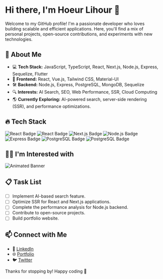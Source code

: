 # Hi there, I'm Hoeur Lihour 👋

Welcome to my GitHub profile! I'm a passionate developer who loves building scalable and efficient applications. Here, you'll find a mix of personal projects, open-source contributions, and experiments with new technologies.

## 🚀 About Me
- 💻 **Tech Stack:** JavaScript, TypeScript, React, Next.js, Node.js, Express, Sequelize, Flutter
- 🎨 **Frontend:** React, Vue.js, Tailwind CSS, Material-UI
- 🛠 **Backend:** Node.js, Express, PostgreSQL, MongoDB, Sequelize
- 🔍 **Interests:** AI Search, SEO, Web Performance, SSR, Cloud Computing
- 🌎 **Currently Exploring:** AI-powered search, server-side rendering (SSR), and performance optimizations.

## 🔥 Tech Stack
![React Badge](https://img.shields.io/badge/-React-61DAFB?logo=react&logoColor=white)
![React Badge](https://img.shields.io/badge/-VuewJs-61DAFB?logo=vuejs&logoColor=white)
![Next.js Badge](https://img.shields.io/badge/-Next.js-000000?logo=nextdotjs&logoColor=white)
![Node.js Badge](https://img.shields.io/badge/-Node.js-339933?logo=node.js&logoColor=white)
![Express Badge](https://img.shields.io/badge/-Express-000000?logo=express&logoColor=white)
![PostgreSQL Badge](https://img.shields.io/badge/-NestJs-336791?logo=nestjs&logoColor=white)
![PostgreSQL Badge](https://img.shields.io/badge/-Python-336791?logo=python&logoColor=white)

## 🧑‍💻 I'm Interested with
![Animated Banner](https://camo.githubusercontent.com/da852e8bd707889e0247cf882225a9c89d163a9fc3cc49501e32b0d657be2cb3/68747470733a2f2f726561646d652d747970696e672d7376672e64656d6f6c61622e636f6d2f3f6c696e65733d546563686e6f6c6f67793b4d616368696e652b4c6561726e696e673b5765622b446576656c6f706d656e743b446174612b536369656e63653b414926666f6e743d46697261253230436f64652663656e7465723d747275652677696474683d333830266865696768743d3530266475726174696f6e3d313030302670617573653d3130303026636f6c6f723d23364135414344)


## 📋 Task List
- [ ] Implement AI-based search feature.
- [ ] Optimize SSR for React and Next.js applications.
- [ ] Complete the performance analysis for Node.js backend.
- [ ] Contribute to open-source projects.
- [ ] Build portfolio website.

## 📫 Connect with Me
- 💼 [LinkedIn](https://www.linkedin.com/in/hoeur-lihour-b26a17229)
- 🌐 [Portfolio](https://www.hoeurlihour.blog/)
- 🐦 [Twitter](https://x.com/hoeur_lihour)

Thanks for stopping by! Happy coding 🚀

